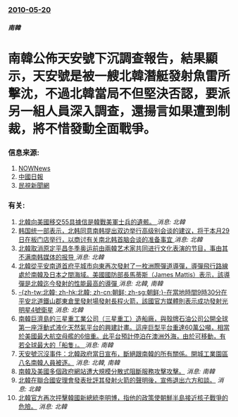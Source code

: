 ### [2010-05-20](/news/2010/05/20/index.md)

##### 南韓
#  南韓公佈天安號下沉調查報告，結果顯示，天安號是被一艘北韓潛艇發射魚雷所擊沈，不過北韓當局不但堅決否認，要派另一組人員深入調查，還揚言如果遭到制裁，將不惜發動全面戰爭。




### 信息来源:

1. [NOWNews](http://www.nownews.com/2010/05/20/334-2605551.htm)
2. [中國日報](http://www.chinadaily.com.cn/world/2010-05/19/content_9868705.htm)
3. [民視新聞網](http://news.ftv.com.tw/?sno=2010521I02M1&type=Class)

### 有关:

1. [北韓向美國移交55具據信是韓戰美軍士兵的遺骸。 ](/zh/news/2018/07/27/北韓向美國移交55具據信是韓戰美軍士兵的遺骸.md) _消息: 北韓_
2. [韩国统一部表示，北韩同意南韩提出双边举行高级别会谈的建议，将于本月29日在板门店举行，以商讨有关南北韩首脑会谈的准备事宜 ](/zh/news/2018/03/24/韩国统一部表示-北韩同意南韩提出双边举行高级别会谈的建议-将于本月29日在板门店举行-以商讨有关南北韩首脑会谈的准备事宜.md) _消息: 北韓_
3. [北韓取消原定平昌冬季奥运前由兩韓艺术家共同进行文化表演的节目，事由其不满南韩媒体的报导 ](/zh/news/2018/01/29/北韓取消原定平昌冬季奥运前由兩韓艺术家共同进行文化表演的节目-事由其不满南韩媒体的报导.md) _消息: 北韓_
4. [北韓從平安南道首府平城市向東再次發射了一枚洲際彈道導彈，導彈飛行路線處於南韓及日本之間海域。美國國防部長馬蒂斯（James Mattis）表示，該導彈是北韓迄今發射的性能最高的導彈 ](/zh/news/2017/11/28/北韓從平安南道首府平城市向東再次發射了一枚洲際彈道導彈-導彈飛行路線處於南韓及日本之間海域-美國國防部長馬蒂斯-Jame.md) _消息: 北韓, 南韓_
5. [-{zh-tw:北韓; zh-hk:北韓; zh-cn:朝鲜; zh-sg:朝鲜;}-在當地時間9時30分在平安北道鐵山郡東倉里發射場發射長程火箭，該國官方媒體則表示成功發射光明星4號衛星](/zh/news/2016/02/7/zh-tw-北韓-zh-hk-北韓-zh-cn-朝鲜-zh-sg-朝鲜-在當地時間9時30分在平安北道鐵山.md) _消息: 北韓_
6. [ 南韓巨濟島的三星重工業公司（三星重工）造船廠，與殼牌石油公司公開全球第一座浮動式液化天然氣平台的興建計畫。這座巨型平台重達60萬公噸，相當於美國最大航空母艦的6倍重。此平台預計停泊在澳洲外海，由於可移動，有若全球最大的「船隻」。 ](/zh/news/2011/07/16/南韓巨濟島的三星重工業公司-三星重工-造船廠-與殼牌石油公司公開全球第一座浮動式液化天然氣平台的興建計畫-這座巨型平台.md) _消息: 南韓_
7. [ 天安號沉沒事件：北韓政府當日宣布，斷絕跟南韓的所有關係。開城工業園區八名南韓人員被逐。](/zh/news/2010/05/25/天安號沉沒事件-北韓政府當日宣布-斷絕跟南韓的所有關係-開城工業園區八名南韓人員被逐.md) _消息: 北韓, 南韓_
8. [南韓及美國多個政府網站遭大規模分散式阻斷服務攻擊攻擊。](/zh/news/2009/07/9/南韓及美國多個政府網站遭大規模分散式阻斷服務攻擊攻擊.md) _消息: 南韓_
9. [北韓在聯合國安理會發表批評其發射火箭的聲明後，宣佈退出六方和談。](/zh/news/2009/04/14/北韓在聯合國安理會發表批評其發射火箭的聲明後-宣佈退出六方和談.md) _消息: 北韓_
10. [北韓官方再次抨擊韓國新總統李明博，指他的政策使朝鮮半島接近核子戰爭的危險。](/zh/news/2008/04/7/北韓官方再次抨擊韓國新總統李明博-指他的政策使朝鮮半島接近核子戰爭的危險.md) _消息: 北韓_
